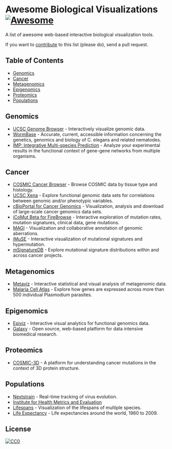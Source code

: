 # Awesome Biological Visualizations [![Awesome](https://cdn.rawgit.com/sindresorhus/awesome/d7305f38d29fed78fa85652e3a63e154dd8e8829/media/badge.svg)](https://github.com/sindresorhus/awesome)

A list of awesome web-based interactive biological visualization tools.

If you want to [contribute](https://github.com/keller-mark/awesome-biological-visualizations/blob/master/contributing.md) to this list (please do), send a pull request. 

## Table of Contents
- [Genomics](#genomics)
- [Cancer](#cancer)
- [Metagenomics](#metagenomics)
- [Epigenomics](#epigenomics)
- [Proteomics](#proteomics)
- [Populations](#populations)


## Genomics
- [UCSC Genome Browser](https://genome.ucsc.edu/) - Interactively visualize genomic data.
- [WormBase](https://wormbase.org/) - Accurate, current, accessible information concerning the genetics, genomics and biology of C. elegans and related nematodes.
- [IMP: Integrative Multi-species Prediction](http://imp.princeton.edu/) - Analyze your experimental results in the functional context of gene-gene networks from multiple organisms. 


## Cancer

- [COSMIC Cancer Browser](https://cancer.sanger.ac.uk/cosmic/browse/tissue) - Browse COSMIC data by tissue type and histology.
- [UCSC Xena](https://xenabrowser.net/) - Explore functional genomic data sets for correlations between genomic and/or phenotypic variables.
- [cBioPortal for Cancer Genomics](http://www.cbioportal.org/) - Visualization, analysis and download of large-scale cancer genomics data sets. 
- [iCoMut Beta for FireBrowse](http://firebrowse.org/iCoMut/) - Interactive exploration of mutation rates, mutation signatures, clinical data, gene mutations.
- [MAGI](http://magi.brown.edu) - Visualization and collaborative annotation of genomic aberrations.
- [iMuSE](http://imuse.lrgr.io) - Interactive visualization of mutational signatures and hypermutation.
- [mSignatureDB](http://tardis.cgu.edu.tw/msignaturedb/) - Explore mutational signature distributions within and across cancer projects.


## Metagenomics

- [Metaviz](http://metaviz.cbcb.umd.edu/) - Interactive statistical and visual analysis of metagenomic data.
- [Malaria Cell Atlas](https://www.sanger.ac.uk/science/tools/mca/mca/) - Explore how genes are expressed across more than 500 individual Plasmodium parasites.

## Epigenomics

- [Epiviz](http://epiviz.cbcb.umd.edu/4/) - Interactive visual analytics for functional genomics data.
- [Galaxy](https://usegalaxy.org/) - Open source, web-based platform for data intensive biomedical research.


## Proteomics
- [COSMIC-3D](https://cancer.sanger.ac.uk/cosmic3d/) - A platform for understanding cancer mutations in the context of 3D protein structure.

## Populations
- [Nextstrain](https://nextstrain.org/) - Real-time tracking of virus evolution.
- [Institute for Health Metrics and Evaluation](http://www.healthdata.org/results/data-visualizations)
- [Lifespans](http://www.cotrino.com/lifespan/) - Visualization of the lifespans of multiple species.
- [Life Expectancy](http://projects.flowingdata.com/life-expectancy/) - Life expectancies around the world, 1960 to 2009.


## License

[![CC0](http://mirrors.creativecommons.org/presskit/buttons/88x31/svg/cc-zero.svg)](https://creativecommons.org/publicdomain/zero/1.0/)
